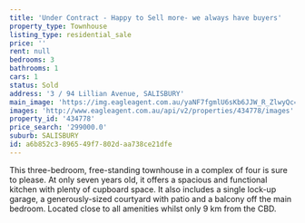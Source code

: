 ```yaml
---
title: 'Under Contract - Happy to Sell more- we always have buyers'
property_type: Townhouse
listing_type: residential_sale
price: ''
rent: null
bedrooms: 3
bathrooms: 1
cars: 1
status: Sold
address: '3 / 94 Lillian Avenue, SALISBURY'
main_image: 'https://img.eagleagent.com.au/yaNF7fgmlU6sKb6JJW_R_ZlwyQc=/1280x854/smart/https://s3-us-west-2.amazonaws.com/eagleagent-orig/images/6817977/103747918-image-M.jpg'
images: 'http://www.eagleagent.com.au/api/v2/properties/434778/images'
property_id: '434778'
price_search: '299000.0'
suburb: SALISBURY
id: a6b852c3-8965-49f7-802d-aa738ce21dfe
---
```

This three-bedroom, free-standing townhouse in a complex of four is sure to please. At only seven years old, it offers a spacious and functional kitchen with plenty of cupboard space. It also includes a single lock-up garage, a generously-sized courtyard with patio and a balcony off the main bedroom. Located close to all amenities whilst only 9 km from the CBD.